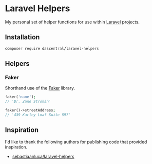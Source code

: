 # Laravel Helpers

My personal set of helper functions for use within [Laravel](https://laravel.com/) projects.

## Installation

```bash
composer require dascentral/laravel-helpers
```

## Helpers

### Faker

Shorthand use of the [Faker](https://github.com/fzaninotto/Faker) library.

```php
faker('name');
// 'Dr. Zane Stroman'

faker()->streetAddress;
// '439 Karley Loaf Suite 897'
```

## Inspiration

I'd like to thank the following authors for publishing code that provided inspiration.

* [sebastiaanluca/laravel-helpers](https://github.com/sebastiaanluca/laravel-helpers)
